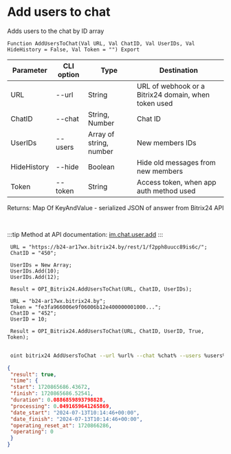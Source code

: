 ﻿---
sidebar_position: 5
---

# Add users to chat
 Adds users to the chat by ID array



`Function AddUsersToChat(Val URL, Val ChatID, Val UserIDs, Val HideHistory = False, Val Token = "") Export`

 | Parameter | CLI option | Type | Destination |
 |-|-|-|-|
 | URL | --url | String | URL of webhook or a Bitrix24 domain, when token used |
 | ChatID | --chat | String, Number | Chat ID |
 | UserIDs | --users | Array of string, number | New members IDs |
 | HideHistory | --hide | Boolean | Hide old messages from new members |
 | Token | --token | String | Access token, when app auth method used |

 
 Returns: Map Of KeyAndValue - serialized JSON of answer from Bitrix24 API

<br/>

:::tip
Method at API documentation: [im.chat.user.add](https://dev.1c-bitrix.ru/learning/course/?COURSE_ID=93&LESSON_ID=12097)
:::
<br/>


```bsl title="Code example"
 URL = "https://b24-ar17wx.bitrix24.by/rest/1/f2pph8uucc89is6c/";
 ChatID = "450";
 
 UserIDs = New Array;
 UserIDs.Add(10);
 UserIDs.Add(12);
 
 Result = OPI_Bitrix24.AddUsersToChat(URL, ChatID, UserIDs);
 
 URL = "b24-ar17wx.bitrix24.by";
 Token = "fe3fa966006e9f06006b12e400000001000...";
 ChatID = "452";
 UserID = 10;
 
 Result = OPI_Bitrix24.AddUsersToChat(URL, ChatID, UserID, True, Token);
```
	


```sh title="CLI command example"
 
 oint bitrix24 AddUsersToChat --url %url% --chat %chat% --users %users% --hide %hide% --token %token%

```

```json title="Result"
{
 "result": true,
 "time": {
 "start": 1720865686.43672,
 "finish": 1720865686.52541,
 "duration": 0.0886859893798828,
 "processing": 0.0491659641265869,
 "date_start": "2024-07-13T10:14:46+00:00",
 "date_finish": "2024-07-13T10:14:46+00:00",
 "operating_reset_at": 1720866286,
 "operating": 0
 }
}
```
